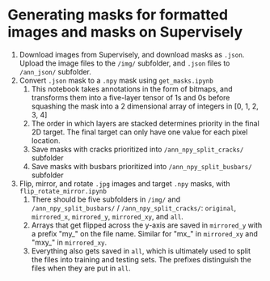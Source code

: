 # Generating masks for formatted images and masks on Supervisely

1. Download images from Supervisely, and download masks as `.json`. Upload the image files to the `/img/` subfolder, and `.json` files to `/ann_json/` subfolder.
2. Convert `.json` mask to a `.npy` mask using `get_masks.ipynb`
   1. This notebook takes annotations in the form of bitmaps, and transforms them into a five-layer tensor of 1s and 0s before squashing the mask into a 2 dimensional array of integers in [0, 1, 2, 3, 4]
   2. The order in which layers are stacked determines priority in the final 2D target. The final target can only have one value for each pixel location.
   3. Save masks with cracks prioritized into `/ann_npy_split_cracks/` subfolder
   4. Save masks with busbars prioritized into `/ann_npy_split_busbars/` subfolder
3. Flip, mirror, and rotate `.jpg` images and target `.npy` masks, with `flip_rotate_mirror.ipynb`
   1. There should be five subfolders in `/img/` and `/ann_npy_split_busbars/` / `/ann_npy_split_cracks/`: `original`, `mirrored_x`, `mirrored_y`, `mirrored_xy`, and `all`. 
   2. Arrays that get flipped across the y-axis are saved in `mirrored_y` with a prefix "my_" on the file name. Similar for "mx_" in `mirrored_xy` and "mxy_" in `mirrored_xy`. 
   3. Everything also gets saved in `all`, which is ultimately used to split the files into training and testing sets. The prefixes distinguish the files when they are put in `all`.